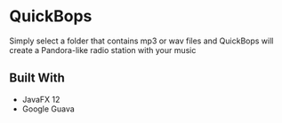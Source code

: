 # QuickBops
Simply select a folder that contains mp3 or wav files and QuickBops will create a Pandora-like radio station with your music

## Built With

* JavaFX 12
* Google Guava
